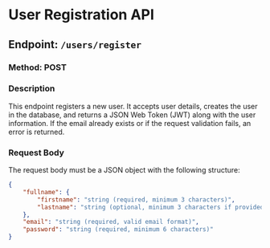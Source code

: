 # User Registration API

## Endpoint: `/users/register`

### Method: POST

### Description
This endpoint registers a new user. It accepts user details, creates the user in the database, and returns a JSON Web Token (JWT) along with the user information. If the email already exists or if the request validation fails, an error is returned.

### Request Body
The request body must be a JSON object with the following structure:

```json
{
    "fullname": {
        "firstname": "string (required, minimum 3 characters)",
        "lastname": "string (optional, minimum 3 characters if provided)"
    },
    "email": "string (required, valid email format)",
    "password": "string (required, minimum 6 characters)"
}